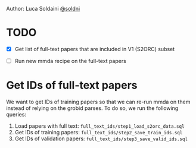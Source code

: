 Author: Luca Soldaini [@soldni](github.com/soldni)

# TODO

- [x] Get list of full-text papers that are included in V1 (S2ORC) subset
- [ ] Run new mmda recipe on the full-text papers


# Get IDs of full-text papers

We want to get IDs of training papers so that we can re-run mmda on them
instead of relying on the grobid parses. To do so, we run the following
queries:

1. Load papers with full text: `full_text_ids/step1_load_s2orc_data.sql`
2. Get IDs of training papers: `full_text_ids/step2_save_train_ids.sql`
3. Get IDs of validation papers: `full_text_ids/step3_save_valid_ids.sql`
